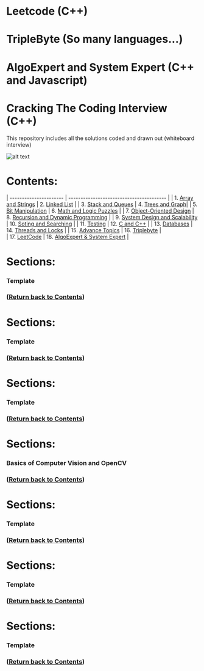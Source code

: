 # Leetcode (C++)
# TripleByte (So many languages...)
# AlgoExpert and System Expert (C++ and Javascript)
# Cracking The Coding Interview (C++)

This repository includes all the solutions coded and drawn out (whiteboard interview) 

![alt text](https://github.com/rchavezj/Cracking_The_Coding_Interview/blob/master/alg.png)

# Contents: 

| ---------------------- | ---------------------------------------- |
| 1. [Array and Strings](#Array-and-Strings)             |  2. [Linked List](#Linked-List) |
| 3. [Stack and Queues](#Stack-and-Queues)               |  4. [Trees and Graph](#Trees-and-Graph)|
| 5. [Bit Manipulation](#Bit-Manipulation)               |  6. [Math and Logic Puzzles](#Math-and-Logic-Puzzles) |
| 7. [Object-Oriented Design](#Object-Oriented-Design)   |  8. [Recursion and Dynamic Programming](#Recursion-and-Dynamic-Programming) |
| 9. [System Design and Scalability](#System-Design-and-Scalability)     |  10. [Soting and Searching](#Soting-and-Searching) |
| 11. [Testing](#Testing)                                |  12. [C and C++](#Cpp) |
| 13. [Databases](#Databases)                            |  14. [Threads and Locks](#Threads-and-Locks)  |
| 15. [Advance Topics](#Advance-Topics)                  |  16. [Triplebyte](#Triplebyte)    |  
| 17. [LeetCode](#LeetCode)                              |  18. [AlgoExpert & System Expert](#AlgoExpert) |


# Sections: 
### Template 
### ([Return back to Contents](#Contents))

# Sections: 
### Template 
### ([Return back to Contents](#Contents))

# Sections: 
### Template
### ([Return back to Contents](#Contents))

# Sections: 
### Basics of Computer Vision and OpenCV 
### ([Return back to Contents](#Contents))

# Sections: 
### Template 
### ([Return back to Contents](#Contents))

# Sections: 
### Template
### ([Return back to Contents](#Contents))

# Sections: 
### Template 
### ([Return back to Contents](#Contents))
